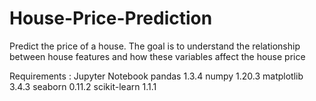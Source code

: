 # House-Price-Prediction
Predict the price of a house. The goal is to understand the relationship between house features and how these variables affect the house price

Requirements :
Jupyter Notebook
pandas 1.3.4
numpy 1.20.3
matplotlib 3.4.3
seaborn 0.11.2
scikit-learn 1.1.1
